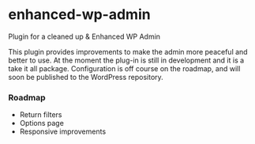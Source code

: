 # enhanced-wp-admin
Plugin for a cleaned up &amp; Enhanced WP Admin

This plugin provides improvements to make the admin more peaceful and better to use.
At the moment the plug-in is still in development and it is a take it all package. Configuration is off course on the roadmap, and will soon be published to the WordPress repository.


### Roadmap

- Return filters
- Options page
- Responsive improvements